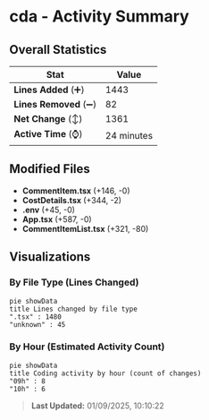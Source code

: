 # cda - Activity Summary 

## Overall Statistics

| Stat                   | Value                                                             |
| ---------------------- | ----------------------------------------------------------------- |
| **Lines Added** (➕)   | 1443                                          |
| **Lines Removed** (➖) | 82                                        |
| **Net Change** (↕)    | 1361                |
| **Active Time** (⌚)   | 24 minutes |


## Modified Files
- **CommentItem.tsx** (+146, -0)
- **CostDetails.tsx** (+344, -2)
- **.env** (+45, -0)
- **App.tsx** (+587, -0)
- **CommentItemList.tsx** (+321, -80)

## Visualizations

### By File Type (Lines Changed)

```mermaid
pie showData
title Lines changed by file type
".tsx" : 1480
"unknown" : 45
```

### By Hour (Estimated Activity Count)

```mermaid
pie showData
title Coding activity by hour (count of changes)
"09h" : 8
"10h" : 6
```


> **Last Updated:** 01/09/2025, 10:10:22